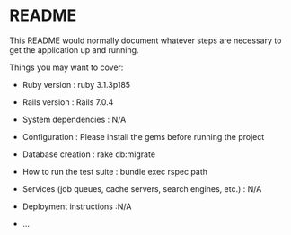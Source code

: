 # README

This README would normally document whatever steps are necessary to get the
application up and running.

Things you may want to cover:

- Ruby version : ruby 3.1.3p185

- Rails version : Rails 7.0.4

- System dependencies : N/A

- Configuration : Please install the gems before running the project

- Database creation : rake db:migrate

- How to run the test suite : bundle exec rspec path

- Services (job queues, cache servers, search engines, etc.) : N/A

- Deployment instructions :N/A

- ...
